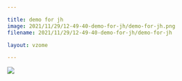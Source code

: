 ```yaml
---

title: demo for jh
image: 2021/11/29/12-49-40-demo-for-jh/demo-for-jh.png
filename: 2021/11/29/12-49-40-demo-for-jh/demo-for-jh

layout: vzome

---
```


<vzome-viewer src="{{ site.github.url }}/{{ page.filename }}.vZome" style="width: 100%; height: 65vh;">
  <img src="{{ site.github.url }}/{{ page.filename }}.png"/>
</vzome-viewer>
